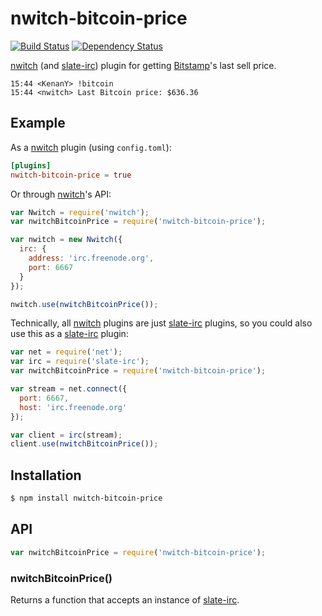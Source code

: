 # nwitch-bitcoin-price

[![Build Status](https://travis-ci.org/nwitch/nwitch-bitcoin-price.svg)](https://travis-ci.org/nwitch/nwitch-bitcoin-price)
[![Dependency Status](https://gemnasium.com/nwitch/nwitch-bitcoin-price.png)](https://gemnasium.com/nwitch/nwitch-bitcoin-price)

[nwitch][] (and [slate-irc][]) plugin for getting [Bitstamp][]'s last sell price.

``` irc
15:44 <KenanY> !bitcoin
15:44 <nwitch> Last Bitcoin price: $636.36
```

## Example

As a [nwitch][] plugin (using `config.toml`):

``` toml
[plugins]
nwitch-bitcoin-price = true
```

Or through [nwitch][]'s API:

``` javascript
var Nwitch = require('nwitch');
var nwitchBitcoinPrice = require('nwitch-bitcoin-price');

var nwitch = new Nwitch({
  irc: {
    address: 'irc.freenode.org',
    port: 6667
  }
});

nwitch.use(nwitchBitcoinPrice());
```

Technically, all [nwitch][] plugins are just [slate-irc][] plugins, so you could
also use this as a [slate-irc][] plugin:

``` javascript
var net = require('net');
var irc = require('slate-irc');
var nwitchBitcoinPrice = require('nwitch-bitcoin-price');

var stream = net.connect({
  port: 6667,
  host: 'irc.freenode.org'
});

var client = irc(stream);
client.use(nwitchBitcoinPrice());
```

## Installation

``` bash
$ npm install nwitch-bitcoin-price
```

## API

``` javascript
var nwitchBitcoinPrice = require('nwitch-bitcoin-price');
```

### nwitchBitcoinPrice()

Returns a function that accepts an instance of [slate-irc][].

   [nwitch]: https://github.com/KenanY/nwitch
   [slate-irc]: https://github.com/slate/slate-irc
   [Bitstamp]: https://www.bitstamp.net/